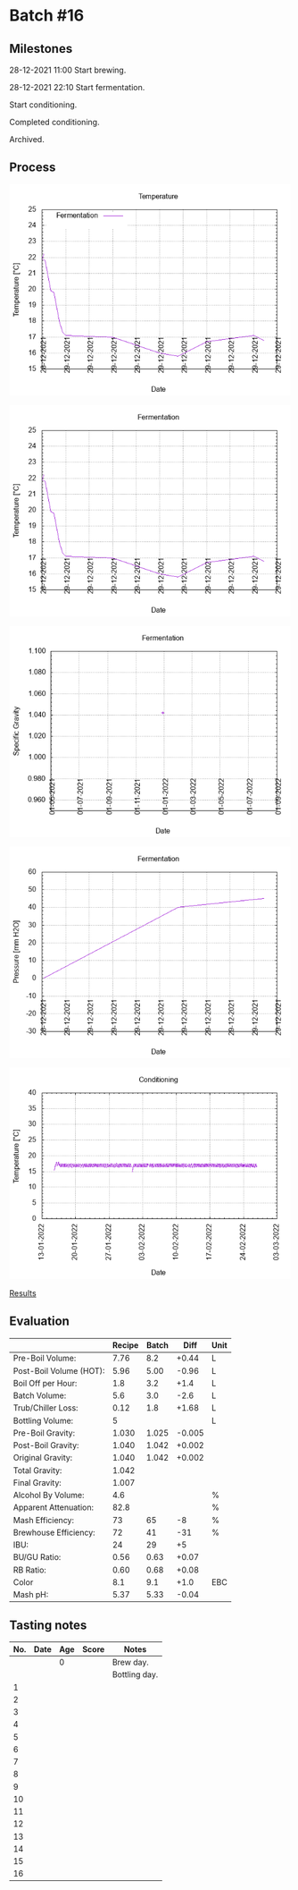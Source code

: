 # Batch #16

## Milestones

28-12-2021 11:00 Start brewing.

28-12-2021 22:10 Start fermentation.

Start conditioning.

Completed conditioning.

Archived.

## Process

![temperature](temperature.png)

![fermentation](fermentation.png)

![specific gravity](gravity.png)

![pressure](pressure.png)

![conditioning](conditioning.png)

[Results](./Batch_16_results.pdf)

## Evaluation

|                         | Recipe | Batch | Diff   | Unit |
|-------------------------|--------|-------|--------|------|
| Pre-Boil Volume:        | 7.76   | 8.2   | +0.44  | L    |
| Post-Boil Volume (HOT): | 5.96   | 5.00  | -0.96  | L    |
| Boil Off per Hour:      | 1.8    | 3.2   | +1.4   | L    |
| Batch Volume:           | 5.6    | 3.0   | -2.6   | L    |
| Trub/Chiller Loss:      | 0.12   | 1.8   | +1.68  | L    |
| Bottling Volume:        | 5      |       |        | L    |
| Pre-Boil Gravity:       | 1.030  | 1.025 | -0.005 |      |
| Post-Boil Gravity:      | 1.040  | 1.042 | +0.002 |      |
| Original Gravity:       | 1.040  | 1.042 | +0.002 |      |
| Total Gravity:          | 1.042  |       |        |      |
| Final Gravity:          | 1.007  |       |        |      |
| Alcohol By Volume:      | 4.6    |       |        | %    |
| Apparent Attenuation:   | 82.8   |       |        | %    |
| Mash Efficiency:        | 73     | 65    | -8     | %    |
| Brewhouse Efficiency:   | 72     | 41    | -31    | %    |
| IBU:                    | 24     | 29    | +5     |      |
| BU/GU Ratio:            | 0.56   | 0.63  | +0.07  |      |
| RB Ratio:               | 0.60   | 0.68  | +0.08  |      |
| Color                   | 8.1    | 9.1   | +1.0   | EBC  |
| Mash pH:                | 5.37   | 5.33  | -0.04  |      |

## Tasting notes

| No. | Date       | Age | Score | Notes |
|-----|------------|-----|-------|-------|
|     |            |   0 |       | Brew day. |
|     |            |     |       | Bottling day. |
|   1 |            |     |       |  |
|   2 |            |     |       |  |
|   3 |            |     |       |  |
|   4 |            |     |       |  |
|   5 |            |     |       |  |
|   6 |            |     |       |  |
|   7 |            |     |       |  |
|   8 |            |     |       |  |
|   9 |            |     |       |  |
|  10 |            |     |       |  |
|  11 |            |     |       |  |
|  12 |            |     |       |  |
|  13 |            |     |       |  |
|  14 |            |     |       |  |
|  15 |            |     |       |  |
|  16 |            |     |       |  |
